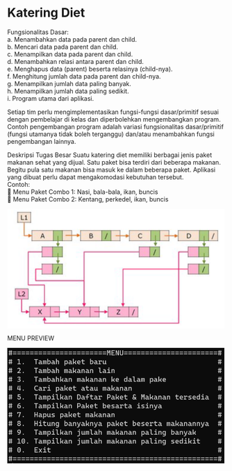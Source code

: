 # Katering Diet

Fungsionalitas Dasar:<br />
a. Menambahkan data pada parent dan child.<br />
b. Mencari data pada parent dan child.<br />
c. Menampilkan data pada parent dan child.<br />
d. Menambahkan relasi antara parent dan child.<br />
e. Menghapus data (parent) beserta relasinya (child-nya).<br />
f. Menghitung jumlah data pada parent dan child-nya.<br />
g. Menampilkan jumlah data paling banyak.<br />
h. Menampilkan jumlah data paling sedikit.<br />
i. Program utama dari aplikasi.<br />

Setiap tim perlu mengimplementasikan fungsi-fungsi dasar/primitif sesuai dengan pembelajar di kelas dan diperbolehkan mengembangkan program. Contoh pengembangan program adalah variasi fungsionalitas dasar/primitif (fungsi utamanya tidak boleh terganggu) dan/atau menambahkan fungsi pengembangan lainnya.

Deskripsi Tugas Besar
Suatu katering diet memiliki berbagai jenis paket makanan sehat yang dijual. Satu paket bisa terdiri dari beberapa makanan. Begitu pula satu makanan bisa masuk ke dalam beberapa paket. Aplikasi yang dibuat perlu dapat mengakomodasi kebutuhan tersebut.<br />
Contoh:<br />
 Menu Paket Combo 1: Nasi, bala-bala, ikan, buncis<br />
 Menu Paket Combo 2: Kentang, perkedel, ikan, buncis<br />

</p> <img align="center" alt="Linked List Tipe C (N to M)" width="500"  src="https://github.com/bonifasiustrg/TubesStrukturData/blob/main/image.png">


MENU PREVIEW
</p> <img align="center" alt="menu preview" width="500"  src="https://github.com/bonifasiustrg/TubesStrukturData/blob/main/menu.png">
